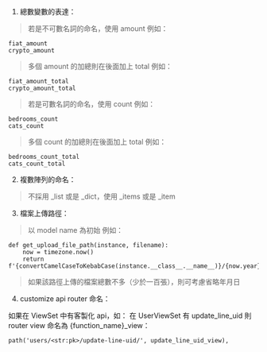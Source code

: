 1. 總數變數的表達：

> 若是不可數名詞的命名，使用 amount
例如：
```
fiat_amount
crypto_amount
```

> 多個 amount 的加總則在後面加上 total
例如：
```
fiat_amount_total
crypto_amount_total
``` 

> 若是可數名詞的命名，使用 count
例如：
```
bedrooms_count
cats_count
```

> 多個 count 的加總則在後面加上 total
例如：
```
bedrooms_count_total
cats_count_total
``` 

2. 複數陣列的命名：

> 不採用 _list 或是 _dict，使用 _items 或是 _item

3. 檔案上傳路徑：

> 以 model name 為初始
例如：
```
def get_upload_file_path(instance, filename):
    now = timezone.now()
    return f'{convertCamelCaseToKebabCase(instance.__class__.__name__)}/{now.year}/{now.month}/{now.day}/{filename}'
```

> 如果該路徑上傳的檔案總數不多（少於一百張），則可考慮省略年月日

4. customize api router 命名：

如果在 ViewSet 中有客製化 api，如：
在 UserViewSet 有 update_line_uid
則 router view 命名為 {function_name}_view：
```
path('users/<str:pk>/update-line-uid/', update_line_uid_view),
```
